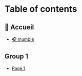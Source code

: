 # Table of contents

## 🏡 Accueil <a href="#docs.mumble.com" id="docs.mumble.com"></a>

* [🎧 mumble](README.md)

## Group 1

* [Page 1](group-1/page-1.md)
